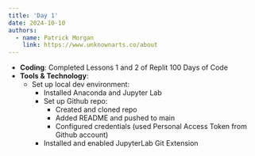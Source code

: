 ```yaml
---
title: 'Day 1'
date: 2024-10-10
authors:
  - name: Patrick Morgan
    link: https://www.unknownarts.co/about
---
```


- **Coding**: Completed Lessons 1 and 2 of Replit 100 Days of Code
- **Tools & Technology**:
  - Set up local dev environment:
    - Installed Anaconda and Jupyter Lab
    - Set up Github repo:
      - Created and cloned repo
      - Added README and pushed to main
      - Configured credentials (used Personal Access Token from Github account)
    - Installed and enabled JupyterLab Git Extension
